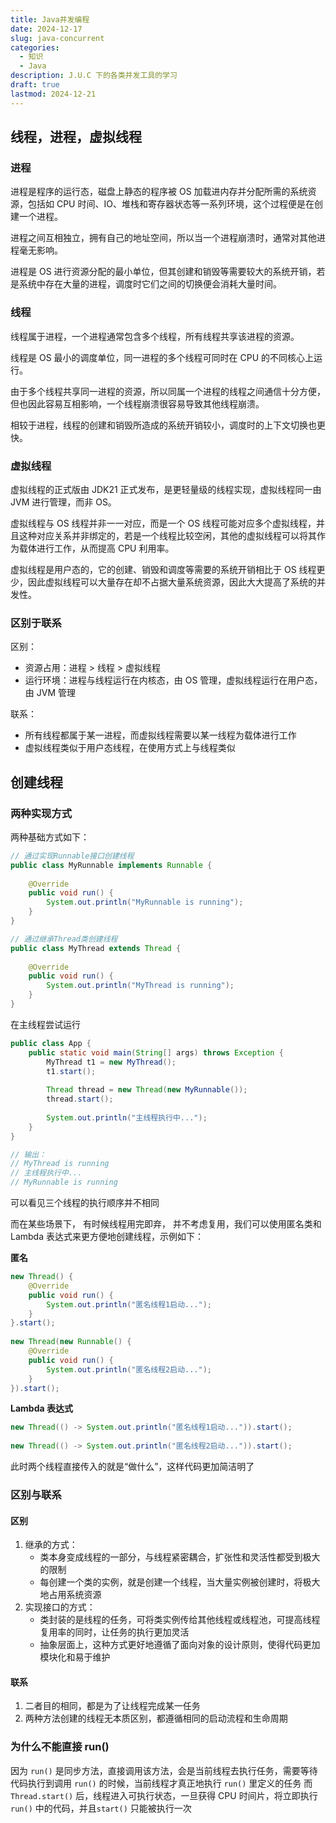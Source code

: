 ```yaml
---
title: Java并发编程
date: 2024-12-17
slug: java-concurrent
categories:
  - 知识
  - Java
description: J.U.C 下的各类并发工具的学习
draft: true
lastmod: 2024-12-21
---
```

## 线程，进程，虚拟线程

### 进程

进程是程序的运行态，磁盘上静态的程序被 OS 加载进内存并分配所需的系统资源，包括如 CPU 时间、IO、堆栈和寄存器状态等一系列环境，这个过程便是在创建一个进程。

进程之间互相独立，拥有自己的地址空间，所以当一个进程崩溃时，通常对其他进程毫无影响。

进程是 OS 进行资源分配的最小单位，但其创建和销毁等需要较大的系统开销，若是系统中存在大量的进程，调度时它们之间的切换便会消耗大量时间。

### 线程

线程属于进程，一个进程通常包含多个线程，所有线程共享该进程的资源。

线程是 OS 最小的调度单位，同一进程的多个线程可同时在 CPU 的不同核心上运行。

由于多个线程共享同一进程的资源，所以同属一个进程的线程之间通信十分方便，但也因此容易互相影响，一个线程崩溃很容易导致其他线程崩溃。

相较于进程，线程的创建和销毁所造成的系统开销较小，调度时的上下文切换也更快。

### 虚拟线程

虚拟线程的正式版由 JDK21 正式发布，是更轻量级的线程实现，虚拟线程同一由 JVM 进行管理，而非 OS。

虚拟线程与 OS 线程并非一一对应，而是一个 OS 线程可能对应多个虚拟线程，并且这种对应关系并非绑定的，若是一个线程比较空闲，其他的虚拟线程可以将其作为载体进行工作，从而提高 CPU 利用率。

虚拟线程是用户态的，它的创建、销毁和调度等需要的系统开销相比于 OS 线程更少，因此虚拟线程可以大量存在却不占据大量系统资源，因此大大提高了系统的并发性。

### 区别于联系

区别：

- 资源占用：进程 > 线程 > 虚拟线程
- 运行环境：进程与线程运行在内核态，由 OS 管理，虚拟线程运行在用户态，由 JVM 管理

联系：

- 所有线程都属于某一进程，而虚拟线程需要以某一线程为载体进行工作
- 虚拟线程类似于用户态线程，在使用方式上与线程类似

## 创建线程

### 两种实现方式

两种基础方式如下：

```java
// 通过实现Runnable接口创建线程
public class MyRunnable implements Runnable {  
  
    @Override  
    public void run() {  
        System.out.println("MyRunnable is running");  
    }  
}

// 通过继承Thread类创建线程  
public class MyThread extends Thread {  
  
    @Override  
    public void run() {  
        System.out.println("MyThread is running");  
    }  
}
```

在主线程尝试运行

```java
public class App {  
    public static void main(String[] args) throws Exception {  
        MyThread t1 = new MyThread();  
        t1.start();  
  
        Thread thread = new Thread(new MyRunnable());  
        thread.start();  
  
        System.out.println("主线程执行中...");  
    }  
}

// 输出：
// MyThread is running
// 主线程执行中...
// MyRunnable is running
```

可以看见三个线程的执行顺序并不相同

而在某些场景下， 有时候线程用完即弃， 并不考虑复用，我们可以使用匿名类和 Lambda 表达式来更方便地创建线程，示例如下：

**匿名**

```java
new Thread() {  
    @Override  
    public void run() {  
        System.out.println("匿名线程1启动...");  
    }  
}.start();  
  
new Thread(new Runnable() {  
    @Override  
    public void run() {  
        System.out.println("匿名线程2启动...");  
    }  
}).start();
```

**Lambda 表达式**

```java
new Thread(() -> System.out.println("匿名线程1启动...")).start();
  
new Thread(() -> System.out.println("匿名线程2启动...")).start();
```

此时两个线程直接传入的就是“做什么”，这样代码更加简洁明了

### 区别与联系

#### 区别

1. 继承的方式：
	- 类本身变成线程的一部分，与线程紧密耦合，扩张性和灵活性都受到极大的限制
	- 每创建一个类的实例，就是创建一个线程，当大量实例被创建时，将极大地占用系统资源
1. 实现接口的方式：
	- 类封装的是线程的任务，可将类实例传给其他线程或线程池，可提高线程复用率的同时，让任务的执行更加灵活
	- 抽象层面上，这种方式更好地遵循了面向对象的设计原则，使得代码更加模块化和易于维护

#### 联系

1. 二者目的相同，都是为了让线程完成某一任务
2. 两种方法创建的线程无本质区别，都遵循相同的启动流程和生命周期

### 为什么不能直接 run()

因为 `run()` 是同步方法，直接调用该方法，会是当前线程去执行任务，需要等待代码执行到调用 `run()` 的时候，当前线程才真正地执行 `run()` 里定义的任务
而 `Thread.start()` 后，线程进入可执行状态，一旦获得 CPU 时间片，将立即执行 `run()` 中的代码，并且`start()` 只能被执行一次